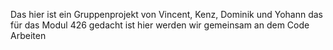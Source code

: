 Das hier ist ein Gruppenprojekt von Vincent, Kenz, Dominik und Yohann das für das Modul 426 gedacht ist hier werden wir gemeinsam an dem Code Arbeiten
